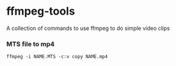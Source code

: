 # ffmpeg-tools
A collection of commands to use ffmpeg to do simple video clips



### MTS file to mp4
```
ffmpeg -i NAME.MTS -c:v copy NAME.mp4
```
